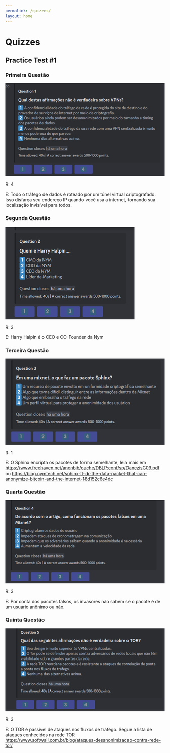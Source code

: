 ```yaml
---
permalink: /quizzes/
layout: home
---
```


# Quizzes

## Practice Test #1

### Primeira Questão
![Question 1](/assets/images/Question1.png)

R: 4

E: Todo o tráfego de dados é roteado por um túnel virtual criptografado. Isso disfarça seu endereço IP quando você usa a internet, tornando sua localização invisível para todos.

### Segunda Questão
![Question 2](/assets/images/Question2.png)

R: 3

E: Harry Halpin é o CEO e CO-Founder da Nym

### Terceira Questão
![Question 3](/assets/images/Question3.png)

R: 1

E: O Sphinx encripta os pacotes de forma semelhante, leia mais em https://www.freehaven.net/anonbib/cache/DBLP:conf/sp/DanezisG09.pdf ou https://blog.nymtech.net/sphinx-tl-dr-the-data-packet-that-can-anonymize-bitcoin-and-the-internet-18d152c6e4dc

### Quarta Questão
![Question 4](/assets/images/Question4.png)

R: 3

E: Por conta dos pacotes falsos, os invasores não sabem se o pacote é de um usuário anônimo ou não.

### Quinta Questão
![Question 5](/assets/images/Question5.png)

R: 3

E: O TOR é passível de ataques nos fluxos de trafégo. Segue a lista de ataques conhecidos na rede TOR https://www.softwall.com.br/blog/ataques-desanonimizacao-contra-rede-tor/
